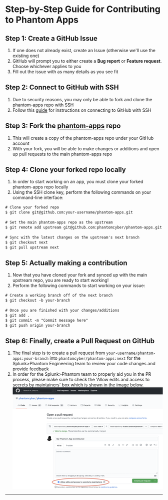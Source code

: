 # Step-by-Step Guide for Contributing to Phantom Apps

## Step 1: Create a GitHub Issue

1. If one does not already exist, create an Issue (otherwise we'll use the existing one)
1. GitHub will prompt you to either create a **Bug report** or **Feature request**. Choose whichever applies to you
1. Fill out the issue with as many details as you see fit

## Step 2: Connect to GitHub with SSH

1. Due to security reasons, you may only be able to fork and clone the phantom-apps repo with SSH
2. Follow this [guide](https://help.github.com/en/articles/connecting-to-github-with-ssh) for instructions on connecting to GitHub with SSH

## Step 3: Fork the [phantom-apps](https://github.com/phantomcyber/phantom-apps) repo

1. This will create a copy of the phantom-apps repo under your GitHub account
1. With your fork, you will be able to make changes or additions and open up pull requests to the main phantom-apps repo

## Step 4: Clone your forked repo locally

1. In order to start working on an app, you must clone your forked phantom-apps repo locally
1. Using the SSH clone key, perform the following commands on your command-line interface:

  ```
  # Clone your forked repo 
  $ git clone git@github.com:your-username/phantom-apps.git
  
  # Set the main phantom-apps repo as the upstream
  $ git remote add upstream git@github.com:phantomcyber/phantom-apps.git 
  
  # Sync with the latest changes on the upstream's next branch
  $ git checkout next
  $ git pull upstream next
  ``` 
  
## Step 5: Actually making a contribution

1. Now that you have cloned your fork and synced up with the main upstream repo, you are ready to start working!
1. Perform the following commands to start working on your issue:

  ```
  # Create a working branch off of the next branch
  $ git checkout -b your-branch
  
  # Once you are finished with your changes/additions
  $ git add .
  $ git commit -m "Commit message here"
  $ git push origin your-branch
  
  ``` 
 ## Step 6: Finally, create a **Pull Request** on GitHub
 
 1. The final step is to create a pull request from `your-username/phantom-apps:your-branch` into `phantomcyber/phantom-apps:next` for the Splunk>Phantom Engineering team to review your code changes and provide feedback
 1. In order for the Splunk>Phantom team to properly aid you in the PR process, please make sure to check the 'Allow edits and access to secrets by maintainers' box which is shown in the image below.
![Edit Access](.github/Images/maintainerEditCheckbox.png)
 ---
 
